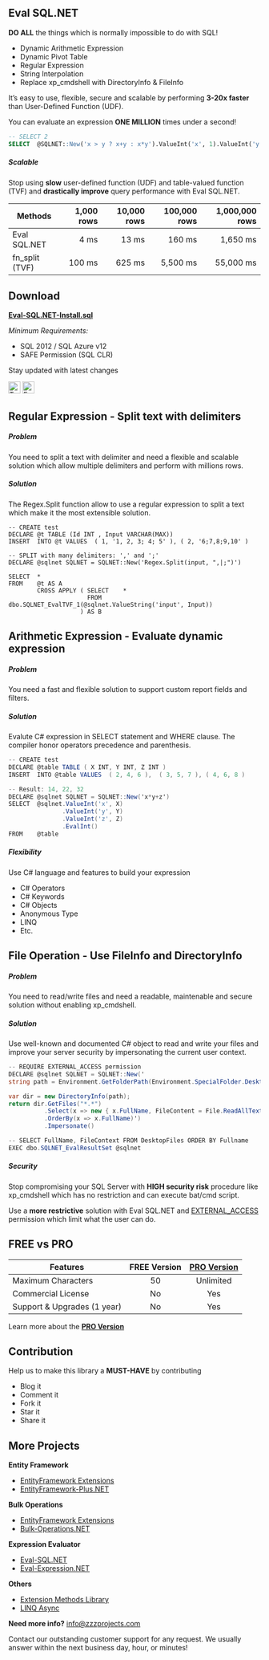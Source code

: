 ## Eval SQL.NET
**DO ALL** the things which is normally impossible to do with SQL!
- Dynamic Arithmetic Expression
- Dynamic Pivot Table
- Regular Expression
- String Interpolation
- Replace xp_cmdshell with DirectoryInfo & FileInfo

It’s easy to use, flexible, secure and scalable by performing **3-20x faster** than User-Defined Function (UDF).

You can evaluate an expression **ONE MILLION** times under a second!

```sql
-- SELECT 2
SELECT  @SQLNET::New('x > y ? x+y : x*y').ValueInt('x', 1).ValueInt('y', 2).EvalInt()
```

##### Scalable
Stop using **slow** user-defined function (UDF) and table-valued function (TVF) and **drastically improve** query performance with Eval SQL.NET.

| Methods | 1,000 rows | 10,000 rows | 100,000 rows | 1,000,000 rows |
| -------- | ---: | ---: | ---: | ---: |
|Eval SQL.NET | 4 ms | 13 ms | 160 ms | 1,650 ms |
|fn_split (TVF) | 100 ms | 625 ms | 5,500 ms | 55,000 ms |

## Download
**[Eval-SQL.NET-Install.sql](https://github.com/zzzprojects/Eval-SQL.NET/releases)**

_Minimum Requirements:_
- SQL 2012 / SQL Azure v12
- SAFE Permission (SQL CLR)

Stay updated with latest changes

<a href="https://twitter.com/zzzprojects" target="_blank"><img src="http://www.zzzprojects.com/images/twitter_follow.png" alt="Twitter Follow" height="24" /></a>
<a href="https://www.facebook.com/zzzprojects/" target="_blank"><img src="http://www.zzzprojects.com/images/facebook_like.png" alt="Facebook Like" height="24" /></a>

## Regular Expression - Split text with delimiters

##### Problem
You need to split a text with delimiter and need a flexible and scalable solution which allow multiple delimiters and perform with millions rows.

##### Solution
The Regex.Split function allow to use a regular expression to split a text which make it the most extensible solution.

```
-- CREATE test
DECLARE @t TABLE (Id INT , Input VARCHAR(MAX))
INSERT  INTO @t VALUES  ( 1, '1, 2, 3; 4; 5' ), ( 2, '6;7,8;9,10' )

-- SPLIT with many delimiters: ',' and ';'
DECLARE @sqlnet SQLNET = SQLNET::New('Regex.Split(input, ",|;")')

SELECT  *
FROM    @t AS A
        CROSS APPLY ( SELECT    *
                      FROM      dbo.SQLNET_EvalTVF_1(@sqlnet.ValueString('input', Input))
                    ) AS B
```



## Arithmetic Expression - Evaluate dynamic expression

##### Problem
You need a fast and flexible solution to support custom report fields and filters.

##### Solution
Evalute C# expression in SELECT statement and WHERE clause. The compiler honor operators precedence and parenthesis.

```csharp
-- CREATE test
DECLARE @table TABLE ( X INT, Y INT, Z INT )
INSERT  INTO @table VALUES  ( 2, 4, 6 ),  ( 3, 5, 7 ), ( 4, 6, 8 )

-- Result: 14, 22, 32
DECLARE @sqlnet SQLNET = SQLNET::New('x*y+z')
SELECT  @sqlnet.ValueInt('x', X)
               .ValueInt('y', Y)
               .ValueInt('z', Z)
               .EvalInt()
FROM    @table
```

##### Flexibility
Use C# language and features to build your expression
- C# Operators
- C# Keywords
- C# Objects
- Anonymous Type
- LINQ
- Etc.

## File Operation - Use FileInfo and DirectoryInfo
##### Problem
You need to read/write files and need a readable, maintenable and secure solution without enabling xp_cmdshell.

##### Solution
Use well-known and documented C# object to read and write your files and improve your server security by impersonating the current user context.

```csharp
-- REQUIRE EXTERNAL_ACCESS permission
DECLARE @sqlnet SQLNET = SQLNET::New('
string path = Environment.GetFolderPath(Environment.SpecialFolder.Desktop);

var dir = new DirectoryInfo(path);
return dir.GetFiles("*.*")
          .Select(x => new { x.FullName, FileContent = File.ReadAllText(x.FullName) })
          .OrderBy(x => x.FullName)')
          .Impersonate()

-- SELECT FullName, FileContext FROM DesktopFiles ORDER BY Fullname
EXEC dbo.SQLNET_EvalResultSet @sqlnet
```

##### Security
Stop compromising your SQL Server with **HIGH security risk** procedure like xp_cmdshell which has no restriction and can execute bat/cmd script. 

Use a **more restrictive** solution with Eval SQL.NET and [EXTERNAL_ACCESS](https://msdn.microsoft.com/library/ms345101.aspx) permission which limit what the user can do.

## FREE vs PRO

Features | FREE Version | **[PRO Version](http://eval-sql.net/#pro)**
------------ | :-------------: | :-------------:
Maximum Characters | 50 | Unlimited
Commercial License | No | Yes
Support & Upgrades (1 year) | No | Yes

Learn more about the **[PRO Version](http://eval-sql.net/#pro)**

## Contribution

Help us to make this library a **MUST-HAVE** by contributing

 - Blog it
 - Comment it
 - Fork it
 - Star it
 - Share it

## More Projects

**Entity Framework**
- [EntityFramework Extensions](http://www.zzzprojects.com/products/dotnet-development/entity-framework-extensions/)
- [EntityFramework-Plus.NET](https://github.com/zzzprojects/EntityFramework-Plus)

**Bulk Operations**
- [EntityFramework Extensions](http://www.zzzprojects.com/products/dotnet-development/entity-framework-extensions/)
- [Bulk-Operations.NET](http://www.zzzprojects.com/products/dotnet-development/bulk-operations/)

**Expression Evaluator**
- [Eval-SQL.NET](https://github.com/zzzprojects/Eval-SQL.NET)
- [Eval-Expression.NET](https://github.com/zzzprojects/Eval-Expression.NET)

**Others**
- [Extension Methods Library](https://github.com/zzzprojects/Z.ExtensionMethods/)
- [LINQ Async](https://github.com/zzzprojects/Linq-AsyncExtensions)

**Need more info?** info@zzzprojects.com

Contact our outstanding customer support for any request. We usually answer within the next business day, hour, or minutes!
